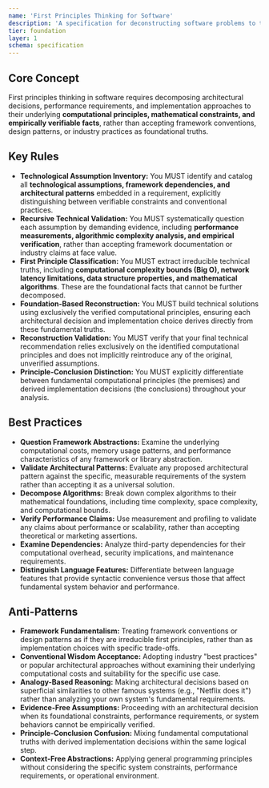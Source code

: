 ```yaml
---
name: 'First Principles Thinking for Software'
description: 'A specification for deconstructing software problems to their fundamental computational principles, rather than relying on frameworks or conventions.'
tier: foundation
layer: 1
schema: specification
---
```


## Core Concept

First principles thinking in software requires decomposing architectural decisions, performance requirements, and implementation approaches to their underlying **computational principles, mathematical constraints, and empirically verifiable facts**, rather than accepting framework conventions, design patterns, or industry practices as foundational truths.

## Key Rules

- **Technological Assumption Inventory:** You MUST identify and catalog all **technological assumptions, framework dependencies, and architectural patterns** embedded in a requirement, explicitly distinguishing between verifiable constraints and conventional practices.
- **Recursive Technical Validation:** You MUST systematically question each assumption by demanding evidence, including **performance measurements, algorithmic complexity analysis, and empirical verification**, rather than accepting framework documentation or industry claims at face value.
- **First Principle Classification:** You MUST extract irreducible technical truths, including **computational complexity bounds (Big O), network latency limitations, data structure properties, and mathematical algorithms**. These are the foundational facts that cannot be further decomposed.
- **Foundation-Based Reconstruction:** You MUST build technical solutions using exclusively the verified computational principles, ensuring each architectural decision and implementation choice derives directly from these fundamental truths.
- **Reconstruction Validation:** You MUST verify that your final technical recommendation relies exclusively on the identified computational principles and does not implicitly reintroduce any of the original, unverified assumptions.
- **Principle-Conclusion Distinction:** You MUST explicitly differentiate between fundamental computational principles (the premises) and derived implementation decisions (the conclusions) throughout your analysis.

## Best Practices

- **Question Framework Abstractions:** Examine the underlying computational costs, memory usage patterns, and performance characteristics of any framework or library abstraction.
- **Validate Architectural Patterns:** Evaluate any proposed architectural pattern against the specific, measurable requirements of the system rather than accepting it as a universal solution.
- **Decompose Algorithms:** Break down complex algorithms to their mathematical foundations, including time complexity, space complexity, and computational bounds.
- **Verify Performance Claims:** Use measurement and profiling to validate any claims about performance or scalability, rather than accepting theoretical or marketing assertions.
- **Examine Dependencies:** Analyze third-party dependencies for their computational overhead, security implications, and maintenance requirements.
- **Distinguish Language Features:** Differentiate between language features that provide syntactic convenience versus those that affect fundamental system behavior and performance.

## Anti-Patterns

- **Framework Fundamentalism:** Treating framework conventions or design patterns as if they are irreducible first principles, rather than as implementation choices with specific trade-offs.
- **Conventional Wisdom Acceptance:** Adopting industry "best practices" or popular architectural approaches without examining their underlying computational costs and suitability for the specific use case.
- **Analogy-Based Reasoning:** Making architectural decisions based on superficial similarities to other famous systems (e.g., "Netflix does it") rather than analyzing your own system's fundamental requirements.
- **Evidence-Free Assumptions:** Proceeding with an architectural decision when its foundational constraints, performance requirements, or system behaviors cannot be empirically verified.
- **Principle-Conclusion Confusion:** Mixing fundamental computational truths with derived implementation decisions within the same logical step.
- **Context-Free Abstractions:** Applying general programming principles without considering the specific system constraints, performance requirements, or operational environment.

